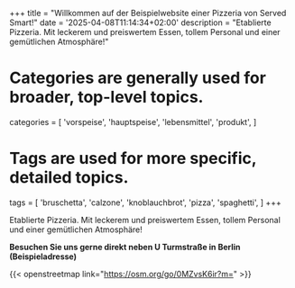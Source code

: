 +++
title = "Willkommen auf der Beispielwebsite einer Pizzeria von Served Smart!"
date = '2025-04-08T11:14:34+02:00'
description = "Etablierte Pizzeria. Mit leckerem und preiswertem Essen, tollem Personal und einer gemütlichen Atmosphäre!"
# Categories are generally used for broader, top-level topics.
categories = [
 'vorspeise',
 'hauptspeise',
 'lebensmittel',
 'produkt',
]
# Tags are used for more specific, detailed topics.
tags = [
 'bruschetta',
 'calzone',
 'knoblauchbrot',
 'pizza',
 'spaghetti',
]
+++

Etablierte Pizzeria. Mit leckerem und preiswertem Essen, tollem Personal und einer gemütlichen Atmosphäre!

<b>Besuchen Sie uns gerne direkt neben U Turmstraße in Berlin<br>(Beispieladresse)</b>

{{< openstreetmap link="https://osm.org/go/0MZvsK6ir?m=" >}}

